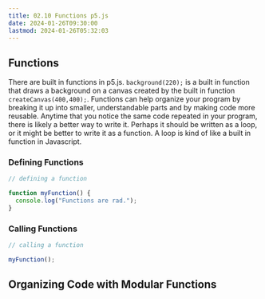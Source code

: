 ```yaml
---
title: 02.10 Functions p5.js
date: 2024-01-26T09:30:00
lastmod: 2024-01-26T05:32:03
---
```


## Functions

There are built in functions in p5.js. `background(220);` is a built in function that draws a background on a canvas created by the built in function `createCanvas(400,400);`. Functions can help organize your program by breaking it up into smaller, understandable parts and by making code more reusable. Anytime that you notice the same code repeated in your program, there is likely a better way to write it. Perhaps it should be written as a loop, or it might be better to write it as a function. A loop is kind of like a built in function in Javascript.

### Defining Functions

```javascript
// defining a function

function myFunction() {
  console.log("Functions are rad.");
}
```

### Calling Functions

```javascript
// calling a function

myFunction();
```

## Organizing Code with Modular Functions

```

```
